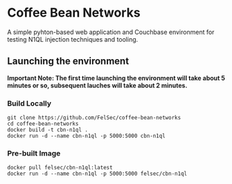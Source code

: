 # Coffee Bean Networks

A simple pyhton-based web application and Couchbase environment for testing N1QL injection techniques and tooling.

## Launching the environment

**Important Note: The first time launching the environment will take about 5 minutes or so, subsequent lauches will take about 2 minutes.**

### Build Locally

```
git clone https://github.com/FelSec/coffee-bean-networks
cd coffee-bean-networks
docker build -t cbn-n1ql .
docker run -d --name cbn-n1ql -p 5000:5000 cbn-n1ql
```

### Pre-built Image

```
docker pull felsec/cbn-n1ql:latest
docker run -d --name cbn-n1ql -p 5000:5000 felsec/cbn-n1ql
```
